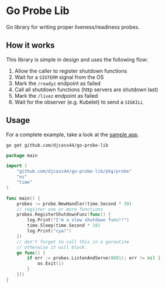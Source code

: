 # Go Probe Lib

Go library for writing proper liveness/readiness probes.

## How it works

This library is simple in design and uses the following flow:

1. Allow the caller to register shutdown functions
2. Wait for a `SIGTERM` signal from the OS
3. Mark the `/readyz` endpoint as failed
4. Call all shutdown functions (http servers are shutdown last)
5. Mark the `/livez` endpoint as failed
6. Wait for the observer (e.g. Kubelet) to send a `SIGKILL`

## Usage

For a complete example, take a look at the [sample app](./example/main.go).

```commandline
go get github.com/djcass44/go-probe-lib
```

```go
package main

import (
	"github.com/djcass44/go-probe-lib/pkg/probe"
	"os"
	"time"
)

func main() {
	probes := probe.NewHandler(time.Second * 30)
	// register one or more functions
	probes.RegisterShutdownFunc(func() {
		log.Print("I'm a slow shutdown func!!")
		time.Sleep(time.Second * 10)
		log.Print("cya!")
	})
	// don't forget to call this in a goroutine
	// otherwise it will block.
	go func() {
		if err := probes.ListenAndServe(8081); err != nil {
			os.Exit(1)
		}
	}()
}
```
